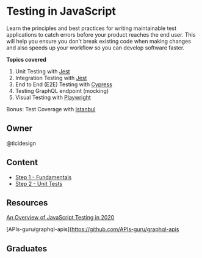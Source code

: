 # Testing in JavaScript

Learn the principles and best practices for writing maintainable test applications to catch errors before your product reaches the end user. This will help you ensure you don't break existing code when making changes and also speeds up your workflow so you can develop software faster.

**Topics covered**

1.  Unit Testing with [Jest](http://facebook.github.io/jest)
2.  Integration Testing with [Jest](http://facebook.github.io/jest)
3.  End to End (E2E) Testing with [Cypress](https://www.cypress.io/)
4.  Testing GraphQL endpoint (mocking)
5.  Visual Testing with [Playwright](https://playwright.dev/)

Bonus: Test Coverage with [Istanbul](https://istanbul.js.org/)

## Owner

@ticidesign

## Content

- [Step 1 - Fundamentals](step1/)
- [Step 2 - Unit Tests](step2/)

## Resources

[An Overview of JavaScript Testing in 2020](https://medium.com/welldone-software/an-overview-of-javascript-testing-7ce7298b9870)

[APIs-guru/graphql-apis](https://github.com/APIs-guru/graphql-apis

## Graduates
